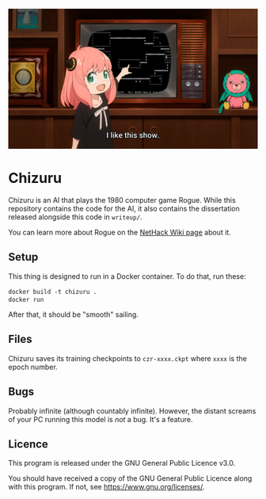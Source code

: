 ![Anya from SPY x FAMILY pointing at a television screen with Rogue displayed saying 'I like this show.'](LOVEIT.png)

# Chizuru
Chizuru is an AI that plays the 1980 computer game Rogue.
While this repository contains the code for the AI, it also contains the dissertation released alongside this code in `writeup/`.

You can learn more about Rogue on the [NetHack Wiki page](https://nethackwiki.com/wiki/Rogue_(game)) about it.

## Setup
This thing is designed to run in a Docker container. To do that, run these:
```shell
docker build -t chizuru .
docker run
```
After that, it should be "smooth" sailing.

## Files
Chizuru saves its training checkpoints to `czr-xxxx.ckpt` where `xxxx` is the epoch number.

## Bugs
Probably infinite (although countably infinite). However, the distant screams of your PC running this model is *not* a bug. It's a feature.

## Licence
This program is released under the GNU General Public Licence v3.0.

You should have received a copy of the GNU General Public Licence
along with this program. If not, see <https://www.gnu.org/licenses/>.
